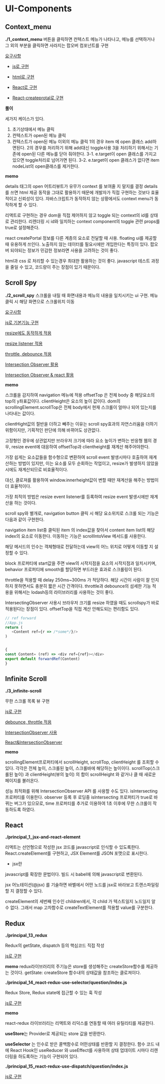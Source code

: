 # UI-Components

## Context_menu

**./1_context_menu**
버튼을 클릭하면 컨텍스트 메뉴가 나타나고, 메뉴를 선택하거나 그 외의 부분을 클릭하면 사라지는 팝오버 컴포넌트를 구현

[요구사항](./1_context-menu/README.md)

- [js로 구현](./1_context-menu/question/q1_js/index.js)

- [html로 구현](./1_context-menu/question/q3_html-js/index.js)

- [React로 구현](./1_context-menu/question/q4_react.js/src/App.js)

- [React-createprotal로 구현](./1_context-menu/question/q5_react.js-createportal/src/App.js)

**풀이**

세가지 케이스가 있다.

1. 초기상태에서 메뉴 클릭
2. 컨텍스트가 open된 메뉴 클릭
3. 컨텍스트가 open된 메뉴 이외의 메뉴 클릭
   1의 경우 item 에 open 클래스 add하면된다.
   2의 경우를 처리하기 위해 add대신 toggle사용
   3을 처리하기 위해서는 기존에 open된 다른 메뉴를 닫아 줘야한다.
   3-1. e.target이 open 클래스를 가지고 있으면 toggle처리로 넘어가면 된다.
   3-2. e.target이 open 클래스가 없다면 item nodeList의 open클래스를 제거한다.

**memo**

details 태그의 open 어트리뷰트가 유무가 context 를 보여줄 지 말지를 결정
details를 쓰면 html 제공 동작을 그대로 활용하기 때문에 개발자가 직접 구현하는 것보다 효율적이고 신뢰성이 있다.
자바스크립트가 동작하지 않는 상황에서도 context menu가 동작하게 할 수 있다.

리액트로 구현하는 경우 dom을 직접 제어하지 않고 toggle 되는 context의 id를 상태로 관리한다. 리렌더링 시 id와 일치하는 context component의 toggle 관련 props를 true로 설정해준다.

react createPortal 정보를 다른 계층의 요소로 전달할 때 사용. floating ui를 제공할 때 유용하게 쓰인다. 노출하지 않는 데이터를 필요시에만 개입한다는 특징이 있다. 팝오버 되야되는 정보가 민감한 정보라면 사용을 고려하는 것이 좋다.

html과 css 로 처리할 수 있는경우 최대한 활용하는 것이 좋다. javascript 테스트 과정을 줄일 수 있고, 코드량이 주는 장점이 있기 때문이다.

## Scroll Spy

**./2_scroll_spy**
스크롤을 내릴 때 화면내용과 메뉴의 내용을 일치시키는 ui 구현. 메뉴 클릭 시 해당 화면으로 스크롤위치 이동

[요구사항](./2_scroll-spy/README.md)

[js로 기본기능 구현](./2_scroll-spy/question/q1_js_1/index.js)

[resize에도 동작하게 적용](./2_scroll-spy/question/q2_js_2/index.js)

[resize listener 적용](./2_scroll-spy/question/q3_js_resize_listener\index.js)

[throttle, debounce 적용](./2_scroll-spy/question/q4_js_throttle/util.js)

[Intersection Observer 활용](./2_scroll-spy/question/q5_js_Intersection_Observer/index.js)

[Intersection Observer & react 활용](./2_scroll-spy/question/q6_react_Intersaction_Observer/src/App.js)

**memo**

스크롤을 감지하여 navigation 메뉴에 적용
offsetTop 은 전체 body 중 해당요소의 top의 y좌표값이다.
clientHeight은 요소의 높이 값이다.
dom의 scrollingElement.scrollTop은 전체 body에서 현재 스크롤이 얼마나 되어 있는지를 나타내는 값이다.

clientHight값의 절반을 더하고 빼주는 이유는 scroll spy효과의 자연스러움을 더하기 위함이지만, 기획적인 판단에 의해 바뀌어도 상관없다.

고정형인 경우에 상관없지만 브라우저 크기에 따라 요소 높이가 변하는 반응형 웹의 경우, resize event에 대응하여 offsetTop과 clientheight를 재계산 해주어야한다.

가장 쉽게는 요소값들을 함수형으로 변환하여 scroll event 발생시마다 호출하여 재계산하는 방법이 있지만, 이는 요소를 모두 순회하는 작업이고, resize가 발생하지 않았을 시에도 재계산되므로 비효율적이다.

대신, 클로져를 활용하여 window.innerheight값이 변할 때만 재계산을 해주는 방법이 더 효율적이다.

가장 최적의 방법은 resize event listener를 등록하여 resize event 발생시에만 재계산을 하는 것이다.

scroll spy와 별개로, navigation button 클릭 시 해당 요소위치로 스크롤 되는 기능은 다음과 같이 구현한다.

navigation item list중 클릭된 item 의 index값을 찾아서 content item list의 해당 index의 요소로 이동한다.
이동하는 기능은 scrollIntoView 메서드를 사용한다.

해당 메서드의 인수는 객체형태로 전달하는데 view의 어느 위치로 어떻게 이동할 지 설정할 수 있다.

block 프로퍼티에 start값을 주면 view의 시작지점을 요소의 시작지점과 일치시키며, behavior 프로퍼티에 smooth를 할당하면 부드러운 효과로 스크롤링이 된다.

throttle을 적용할 때 delay 250ms~300ms 가 적당하다. 해당 시간이 사람이 잘 인지하지 못하면서도 충분히 짧은 시간 간격이다. throttle과 debounce의 섬세한 기능 적용을 위해서는 lodash등의 라이브러리를 사용하는 것이 좋다.

IntersectingObserver 사용시 브라우저 크기를 resize 하였을 때도 scrollspy가 바로 적용된다는 장점이 있다.
offsetTop을 직접 계산 안해도되는 편리함도 있다.

```js
// ref forward
//App.js
return (
   <Content ref={r => /*some*/}/>
)


{
const Content= (ref) => <div ref={ref}></div>
export default forwardRef(Content)
}
```

## Infinite Scroll

**./3_infinite-scroll**

무한 스크롤 목록 뷰 구현

[js로 구현](./3_Infinite-scroll/question/q1_js/index.js)

[debounce, throttle 적용](./3_Infinite-scroll/question/q2_js_debounce_trottle/index.js)

[IntersectionObserver 사용](./3_Infinite-scroll/question/q3_js_Intersection_Observer/index.js)

[React&IntersectionObserver](./3_Infinite-scroll/question/q4_react_Intersaction_Observer/src/App.js)

**memo**

scrollingElement프로퍼티에서 scrollHeight, scrollTop, clientHeight 를 조회할 수 있다. 각각은 전체 높이, 스크롤된 높이, 스크롤바에 해당하는 높이이다.
scrollTop(스크롤된 높이) 과 clientHeight(뷰의 높이) 의 합이 scrollHeight 와 같거나 클 때 새로운 페이지를 불러온다.

성능 최적화를 위해 IntersectionObserver API 를 사용할 수도 있다. isIntersecting 프로퍼티를 이용한다. observer 등록 후 로딩중 isIntersecting 프로퍼티가 true로 바뀌는 버그가 있으모로, time 프로퍼티를 추가로 이용하여 1초 이후에 무한 스크롤이 작동하도록 하였다.

## React

**./principal_1_jsx-and-react-element**

리액트는 선언형으로 작성한 jsx 코드를 javascript로 인식할 수 있도록한다.
React.createElement를 구현하고, JSX Element를 JSON 포맷으로 표시한다.

- jsx란

javascript를 확장한 문법이다.
빌드 시 babel에 의해 javascript로 변환된다.

jsx 어노테이션(@jsx) 를 기술하면 바벨에서 어떤 노드를 jsx로 바라보고 트랜스파일링할 지 결정할 수 있다.

createElement의 세번째 인수인 children에서, 각 child 가 텍스트일지 노드일지 알 수 없다. 그래서 map 고차함수로 createTextElement를 적용할 value를 구분한다.

## Redux

**./principal_13_redux**

Redux의 getState, dispatch 등의 핵심코드 직접 작성

[js로 구현](./principal_13_redux/question/redux.js)

**memo**
redux라이브러리의 주기능은 store를 생성해주는 createStore함수를 제공하는 것이다.
getState: createStore 함수내의 상태값을 참조하는 클로져이다.

**./principal_14_react-redux-use-selector/question/index.js**

Redux Store, Redux state에 접근할 수 있는 훅 작성

[js로 구현](./principal_14_react-redux-use-selector/question/index.js)

**memo**

react-redux 라이브러리는 리액트와 리덕스를 연동할 때 여러 유틸리티를 제공한다.

**useStore**는 Provider로 제공되는 store 값을 반환한다.

**useSelector** 는 인수로 받은 콜백함수로 어떤상태를 반환할 지 결정한다. 함수 코드 내에 React Hook인 useReducer 와 useEffect를 사용하여 상태 업데이트 시마다 리렌더링을 하도록하는 기능이 구현되어 있다.

**./principal_15_react-redux-use-dispatch/question/index.js**

[js로 구현](./principal_15_react-redux-use-dispatch/question/index.js)
